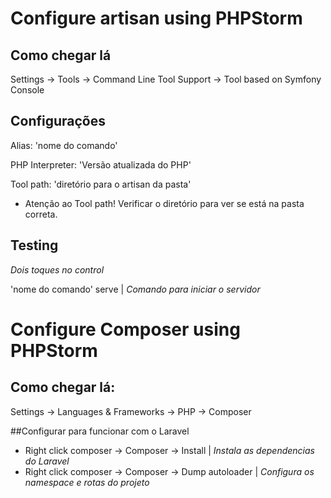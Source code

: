 # Configure artisan using PHPStorm

## Como chegar lá
Settings -> Tools -> Command Line Tool Support -> Tool based on Symfony Console

## Configurações
Alias: 'nome do comando'

PHP Interpreter: 'Versão atualizada do PHP'

Tool path: 'diretório para o artisan da pasta'

* Atenção ao Tool path! Verificar o diretório para ver se está na pasta correta.


## Testing
*Dois toques no control*

'nome do comando' serve | *Comando para iniciar o servidor*

# Configure Composer using PHPStorm
## Como chegar lá:
Settings -> Languages & Frameworks -> PHP -> Composer

##Configurar para funcionar com o Laravel
* Right click composer -> Composer -> Install | *Instala as dependencias do Laravel*
* Right click composer -> Composer -> Dump autoloader | *Configura os namespace e rotas do projeto*

